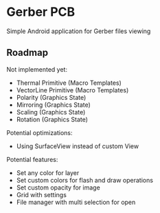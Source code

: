 # Gerber PCB
Simple Android application for Gerber files viewing

## Roadmap
Not implemented yet:
- Thermal Primitive (Macro Templates)<br/>
- VectorLine Primitive (Macro Templates)<br/>
- Polarity (Graphics State)<br/>
- Mirroring (Graphics State)<br/>
- Scaling (Graphics State)<br/>
- Rotation (Graphics State)<br/>

Potential optimizations:
- Using SurfaceView instead of custom View<br/>

Potential features:
- Set any color for layer
- Set custom colors for flash and draw operations
- Set custom opacity for image
- Grid with settings
- File manager with multi selection for open
